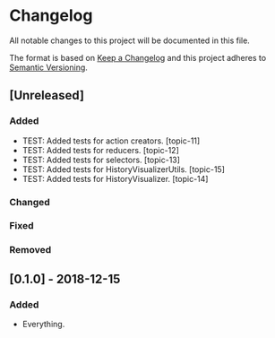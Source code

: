 # Changelog
All notable changes to this project will be documented in this file.

The format is based on [Keep a Changelog](http://keepachangelog.com/) and this project adheres to [Semantic Versioning](http://semver.org/).

## [Unreleased]

### Added
- TEST: Added tests for action creators. [topic-11]
- TEST: Added tests for reducers. [topic-12]
- TEST: Added tests for selectors. [topic-13]
- TEST: Added tests for HistoryVisualizerUtils. [topic-15]
- TEST: Added tests for HistoryVisualizer. [topic-14]

### Changed

### Fixed

### Removed

## [0.1.0] - 2018-12-15

### Added
- Everything.
